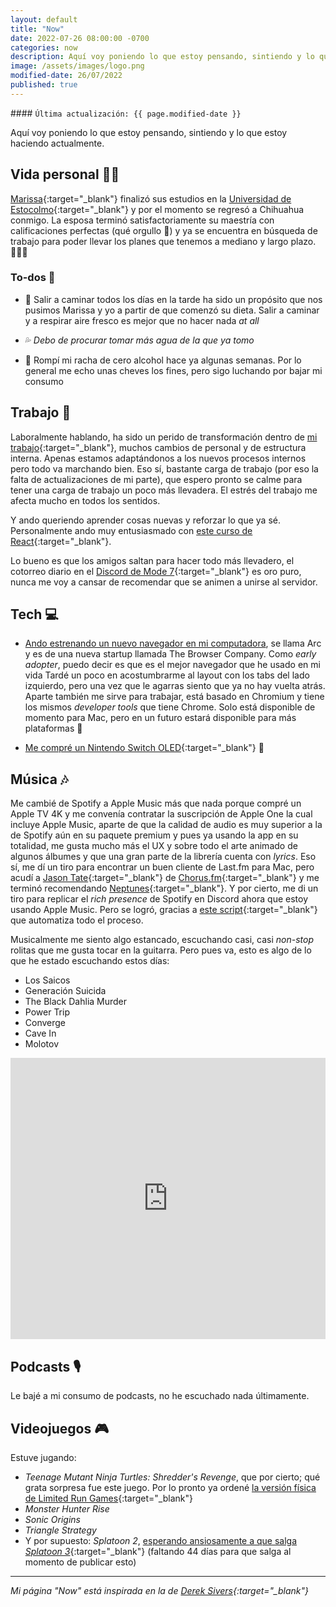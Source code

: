 ```yaml
---
layout: default
title: "Now"
date: 2022-07-26 08:00:00 -0700
categories: now
description: Aquí voy poniendo lo que estoy pensando, sintiendo y lo que estoy haciendo actualmente.
image: /assets/images/logo.png
modified-date: 26/07/2022
published: true
---
```


<div class="card last-updated mt-3 text-center">
<div class="card-body rounded">
#### <code>Última actualización: {{ page.modified-date }}</code>
</div>
</div>

<p class="text-center">Aquí voy poniendo lo que estoy pensando, sintiendo y lo que estoy haciendo actualmente.</p>

## Vida personal 👦🏻

[Marissa][2]{:target="_blank"} finalizó sus estudios en la [Universidad de Estocolmo][3]{:target="_blank"} y por el momento se regresó a Chihuahua conmigo. La esposa terminó satisfactoriamente su maestría con calificaciones perfectas (qué orgullo 🥲) y ya se encuentra en búsqueda de trabajo para poder llevar los planes que tenemos a mediano y largo plazo. 👶🏻🍼

### To-dos 📝

- 🚶 Salir a caminar todos los días en la tarde ha sido un propósito que nos pusimos Marissa y yo a partir de que comenzó su dieta. Salir a caminar y a respirar aire fresco es mejor que no hacer nada *at all*

- 💦 *Debo de procurar tomar más agua de la que ya tomo*

- 🍺 Rompí mi racha de cero alcohol hace ya algunas semanas. Por lo general me echo unas cheves los fines, pero sigo luchando por bajar mi consumo

## Trabajo 💼
Laboralmente hablando, ha sido un perido de transformación dentro de [mi trabajo][7]{:target="_blank"}, muchos cambios de personal y de estructura interna. Apenas estamos adaptándonos a los nuevos procesos internos pero todo va marchando bien. Eso sí, bastante carga de trabajo (por eso la falta de actualizaciones de mi parte), que espero pronto se calme para tener una carga de trabajo un poco más llevadera. El estrés del trabajo me afecta mucho en todos los sentidos.

Y ando queriendo aprender cosas nuevas y reforzar lo que ya sé. Personalmente ando muy entusiasmado con [este curso de React][13]{:target="_blank"}.

Lo bueno es que los amigos saltan para hacer todo más llevadero, el cotorreo diario en el [Discord de Mode 7][4]{:target="_blank"} es oro puro, nunca me voy a cansar de recomendar que se animen a unirse al servidor.

## Tech 💻
- [Ando estrenando un nuevo navegador en mi computadora][5], se llama Arc y es de una nueva startup llamada The Browser Company. Como *early adopter*, puedo decir es que es el mejor navegador que he usado en mi vida Tardé un poco en acostumbrarme al layout con los tabs del lado izquierdo, pero una vez que le agarras siento que ya no hay vuelta atrás. Aparte también me sirve para trabajar, está basado en Chromium y tiene los mismos *developer tools* que tiene Chrome. Solo está disponible de momento para Mac, pero en un futuro estará disponible para más plataformas 🙌

- [Me compré un Nintendo Switch OLED][6]{:target="_blank"} 🥰

## Música 🎶
Me cambié de Spotify a Apple Music más que nada porque compré un Apple TV 4K y me convenía contratar la suscripción de Apple One la cual incluye Apple Music, aparte de que la calidad de audio es muy superior a la de Spotify aún en su paquete premium y pues ya usando la app en su totalidad, me gusta mucho más el UX y sobre todo el arte animado de algunos álbumes y que una gran parte de la librería cuenta con *lyrics*. Eso sí, me dí un tiro para encontrar un buen cliente de Last.fm para Mac, pero acudí a [Jason Tate][8]{:target="_blank"} de [Chorus.fm][9]{:target="_blank"} y me terminó recomendando [Neptunes][10]{:target="_blank"}. Y por cierto, me di un tiro para replicar el *rich presence* de Spotify en Discord ahora que estoy usando Apple Music. Pero se logró, gracias a [este script][11]{:target="_blank"} que automatiza todo el proceso.

Musicalmente me siento algo estancado, escuchando casi, casi *non-stop* rolitas que me gusta tocar en la guitarra. Pero pues va, esto es algo de lo que he estado escuchando estos días:

- Los Saicos
- Generación Suicida
- The Black Dahlia Murder
- Power Trip
- Converge
- Cave In
- Molotov

<iframe allow="autoplay *; encrypted-media *; fullscreen *; clipboard-write" frameborder="0" height="450" style="width:100%;max-width:1140px;overflow:hidden;background:transparent;" sandbox="allow-forms allow-popups allow-same-origin allow-scripts allow-storage-access-by-user-activation allow-top-navigation-by-user-activation" src="https://embed.music.apple.com/mx/album/con-la-muerte-a-tu-lado/1590315831?l=en"></iframe>

## Podcasts 🎙

Le bajé a mi consumo de podcasts, no he escuchado nada últimamente.

## Videojuegos 🎮
Estuve jugando:

- *Teenage Mutant Ninja Turtles: Shredder's Revenge*, que por cierto; qué grata sorpresa fue este juego. Por lo pronto ya ordené [la versión física de Limited Run Games][12]{:target="_blank"}
- *Monster Hunter Rise*
- *Sonic Origins*
- *Triangle Strategy*
- Y por supuesto: *Splatoon 2*, [esperando ansiosamente a que salga *Splatoon 3*][13]{:target="_blank"} (faltando 44 días para que salga al momento de publicar esto)

---

*Mi página "Now" está inspirada en la de [Derek Sivers][1]{:target="_blank"}*

[1]: https://sive.rs/nowff
[2]: https://www.instagram.com/primitivegirl
[3]: https://www.su.se/
[4]: /mode-7/
[5]: https://blog.luiscarlospando.com/mac/2022/07/por-fin/
[6]: https://discord.com/channels/478777821087662092/478782407072546821/989287766506491955
[7]: https://mixen.mx/
[8]: https://twitter.com/jason_tate/status/1536859320381411328
[9]: https://chorus.fm/
[10]: https://www.neptunesmac.app/
[11]: https://github.com/NextFire/apple-music-discord-rpc
[12]: https://limitedrungames.com/products/teenage-mutant-ninja-turtles-shredders-revenge-classic-edition-switch
[13]: https://www.youtube.com/watch?v=gVYrBdh7eG0
[14]: https://twitter.com/joshwcomeau/status/1487847419647832073?lang=en